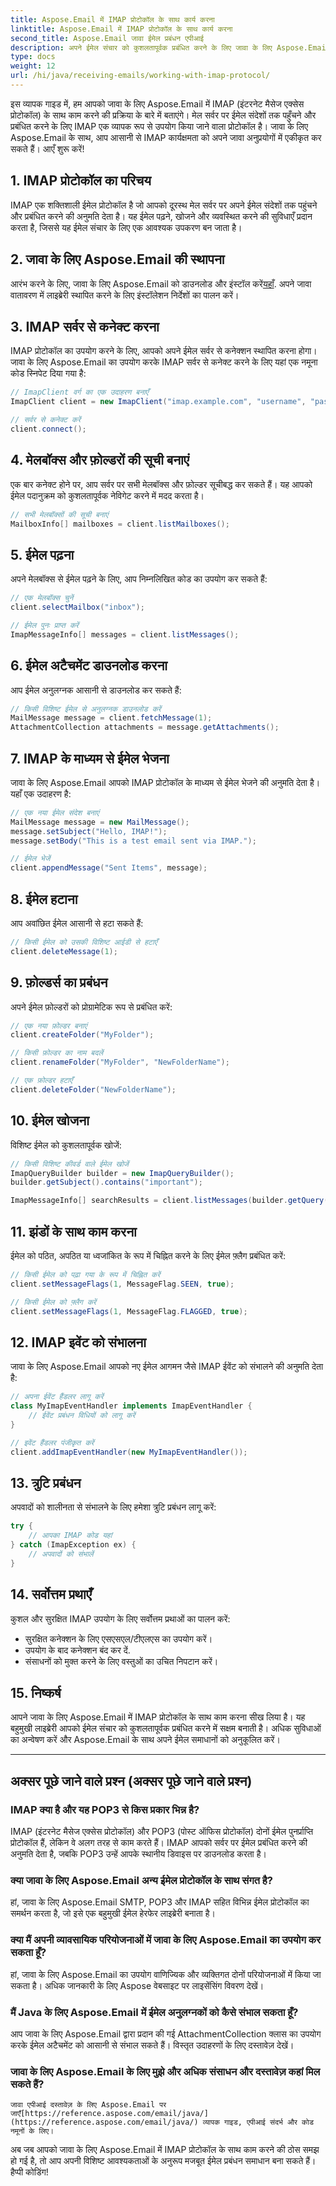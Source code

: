 ```yaml
---
title: Aspose.Email में IMAP प्रोटोकॉल के साथ कार्य करना
linktitle: Aspose.Email में IMAP प्रोटोकॉल के साथ कार्य करना
second_title: Aspose.Email जावा ईमेल प्रबंधन एपीआई
description: अपने ईमेल संचार को कुशलतापूर्वक प्रबंधित करने के लिए जावा के लिए Aspose.Email में IMAP प्रोटोकॉल के साथ काम करना सीखें।
type: docs
weight: 12
url: /hi/java/receiving-emails/working-with-imap-protocol/
---
```


इस व्यापक गाइड में, हम आपको जावा के लिए Aspose.Email में IMAP (इंटरनेट मैसेज एक्सेस प्रोटोकॉल) के साथ काम करने की प्रक्रिया के बारे में बताएंगे। मेल सर्वर पर ईमेल संदेशों तक पहुँचने और प्रबंधित करने के लिए IMAP एक व्यापक रूप से उपयोग किया जाने वाला प्रोटोकॉल है। जावा के लिए Aspose.Email के साथ, आप आसानी से IMAP कार्यक्षमता को अपने जावा अनुप्रयोगों में एकीकृत कर सकते हैं। आएँ शुरू करें!


## 1. IMAP प्रोटोकॉल का परिचय

IMAP एक शक्तिशाली ईमेल प्रोटोकॉल है जो आपको दूरस्थ मेल सर्वर पर अपने ईमेल संदेशों तक पहुंचने और प्रबंधित करने की अनुमति देता है। यह ईमेल पढ़ने, खोजने और व्यवस्थित करने की सुविधाएँ प्रदान करता है, जिससे यह ईमेल संचार के लिए एक आवश्यक उपकरण बन जाता है।

## 2. जावा के लिए Aspose.Email की स्थापना

 आरंभ करने के लिए, जावा के लिए Aspose.Email को डाउनलोड और इंस्टॉल करें[यहाँ](https://releases.aspose.com/email/java/). अपने जावा वातावरण में लाइब्रेरी स्थापित करने के लिए इंस्टॉलेशन निर्देशों का पालन करें।

## 3. IMAP सर्वर से कनेक्ट करना

IMAP प्रोटोकॉल का उपयोग करने के लिए, आपको अपने ईमेल सर्वर से कनेक्शन स्थापित करना होगा। जावा के लिए Aspose.Email का उपयोग करके IMAP सर्वर से कनेक्ट करने के लिए यहां एक नमूना कोड स्निपेट दिया गया है:

```java
// ImapClient वर्ग का एक उदाहरण बनाएँ
ImapClient client = new ImapClient("imap.example.com", "username", "password");

// सर्वर से कनेक्ट करें
client.connect();
```

## 4. मेलबॉक्स और फ़ोल्डरों की सूची बनाएं

एक बार कनेक्ट होने पर, आप सर्वर पर सभी मेलबॉक्स और फ़ोल्डर सूचीबद्ध कर सकते हैं। यह आपको ईमेल पदानुक्रम को कुशलतापूर्वक नेविगेट करने में मदद करता है।

```java
// सभी मेलबॉक्सों की सूची बनाएं
MailboxInfo[] mailboxes = client.listMailboxes();
```

## 5. ईमेल पढ़ना

अपने मेलबॉक्स से ईमेल पढ़ने के लिए, आप निम्नलिखित कोड का उपयोग कर सकते हैं:

```java
// एक मेलबॉक्स चुनें
client.selectMailbox("inbox");

// ईमेल पुनः प्राप्त करें
ImapMessageInfo[] messages = client.listMessages();
```

## 6. ईमेल अटैचमेंट डाउनलोड करना

आप ईमेल अनुलग्नक आसानी से डाउनलोड कर सकते हैं:

```java
// किसी विशिष्ट ईमेल से अनुलग्नक डाउनलोड करें
MailMessage message = client.fetchMessage(1);
AttachmentCollection attachments = message.getAttachments();
```

## 7. IMAP के माध्यम से ईमेल भेजना

जावा के लिए Aspose.Email आपको IMAP प्रोटोकॉल के माध्यम से ईमेल भेजने की अनुमति देता है। यहाँ एक उदाहरण है:

```java
// एक नया ईमेल संदेश बनाएं
MailMessage message = new MailMessage();
message.setSubject("Hello, IMAP!");
message.setBody("This is a test email sent via IMAP.");

// ईमेल भेजें
client.appendMessage("Sent Items", message);
```

## 8. ईमेल हटाना

आप अवांछित ईमेल आसानी से हटा सकते हैं:

```java
// किसी ईमेल को उसकी विशिष्ट आईडी से हटाएँ
client.deleteMessage(1);
```

## 9. फ़ोल्डर्स का प्रबंधन

अपने ईमेल फ़ोल्डरों को प्रोग्रामेटिक रूप से प्रबंधित करें:

```java
// एक नया फ़ोल्डर बनाएं
client.createFolder("MyFolder");

// किसी फ़ोल्डर का नाम बदलें
client.renameFolder("MyFolder", "NewFolderName");

// एक फ़ोल्डर हटाएँ
client.deleteFolder("NewFolderName");
```

## 10. ईमेल खोजना

विशिष्ट ईमेल को कुशलतापूर्वक खोजें:

```java
// किसी विशिष्ट कीवर्ड वाले ईमेल खोजें
ImapQueryBuilder builder = new ImapQueryBuilder();
builder.getSubject().contains("important");

ImapMessageInfo[] searchResults = client.listMessages(builder.getQuery());
```

## 11. झंडों के साथ काम करना

ईमेल को पठित, अपठित या ध्वजांकित के रूप में चिह्नित करने के लिए ईमेल फ़्लैग प्रबंधित करें:

```java
// किसी ईमेल को पढ़ा गया के रूप में चिह्नित करें
client.setMessageFlags(1, MessageFlag.SEEN, true);

// किसी ईमेल को फ़्लैग करें
client.setMessageFlags(1, MessageFlag.FLAGGED, true);
```

## 12. IMAP इवेंट को संभालना

जावा के लिए Aspose.Email आपको नए ईमेल आगमन जैसे IMAP ईवेंट को संभालने की अनुमति देता है:

```java
// अपना ईवेंट हैंडलर लागू करें
class MyImapEventHandler implements ImapEventHandler {
    // ईवेंट प्रबंधन विधियों को लागू करें
}

// इवेंट हैंडलर पंजीकृत करें
client.addImapEventHandler(new MyImapEventHandler());
```

## 13. त्रुटि प्रबंधन

अपवादों को शालीनता से संभालने के लिए हमेशा त्रुटि प्रबंधन लागू करें:

```java
try {
    // आपका IMAP कोड यहां
} catch (ImapException ex) {
    // अपवादों को संभालें
}
```

## 14. सर्वोत्तम प्रथाएँ

कुशल और सुरक्षित IMAP उपयोग के लिए सर्वोत्तम प्रथाओं का पालन करें:

- सुरक्षित कनेक्शन के लिए एसएसएल/टीएलएस का उपयोग करें।
- उपयोग के बाद कनेक्शन बंद कर दें.
- संसाधनों को मुक्त करने के लिए वस्तुओं का उचित निपटान करें।

## 15. निष्कर्ष

आपने जावा के लिए Aspose.Email में IMAP प्रोटोकॉल के साथ काम करना सीख लिया है। यह बहुमुखी लाइब्रेरी आपको ईमेल संचार को कुशलतापूर्वक प्रबंधित करने में सक्षम बनाती है। अधिक सुविधाओं का अन्वेषण करें और Aspose.Email के साथ अपने ईमेल समाधानों को अनुकूलित करें।

---

## अक्सर पूछे जाने वाले प्रश्न (अक्सर पूछे जाने वाले प्रश्न)

### IMAP क्या है और यह POP3 से किस प्रकार भिन्न है?
   IMAP (इंटरनेट मैसेज एक्सेस प्रोटोकॉल) और POP3 (पोस्ट ऑफिस प्रोटोकॉल) दोनों ईमेल पुनर्प्राप्ति प्रोटोकॉल हैं, लेकिन वे अलग तरह से काम करते हैं। IMAP आपको सर्वर पर ईमेल प्रबंधित करने की अनुमति देता है, जबकि POP3 उन्हें आपके स्थानीय डिवाइस पर डाउनलोड करता है।

### क्या जावा के लिए Aspose.Email अन्य ईमेल प्रोटोकॉल के साथ संगत है?
   हां, जावा के लिए Aspose.Email SMTP, POP3 और IMAP सहित विभिन्न ईमेल प्रोटोकॉल का समर्थन करता है, जो इसे एक बहुमुखी ईमेल हेरफेर लाइब्रेरी बनाता है।

### क्या मैं अपनी व्यावसायिक परियोजनाओं में जावा के लिए Aspose.Email का उपयोग कर सकता हूँ?
   हां, जावा के लिए Aspose.Email का उपयोग वाणिज्यिक और व्यक्तिगत दोनों परियोजनाओं में किया जा सकता है। अधिक जानकारी के लिए Aspose वेबसाइट पर लाइसेंसिंग विवरण देखें।

### मैं Java के लिए Aspose.Email में ईमेल अनुलग्नकों को कैसे संभाल सकता हूँ?
   आप जावा के लिए Aspose.Email द्वारा प्रदान की गई AttachmentCollection क्लास का उपयोग करके ईमेल अटैचमेंट को आसानी से संभाल सकते हैं। विस्तृत उदाहरणों के लिए दस्तावेज़ देखें।

### जावा के लिए Aspose.Email के लिए मुझे और अधिक संसाधन और दस्तावेज़ कहां मिल सकते हैं?
    जावा एपीआई दस्तावेज़ के लिए Aspose.Email पर जाएँ[https://reference.aspose.com/email/java/](https://reference.aspose.com/email/java/) व्यापक गाइड, एपीआई संदर्भ और कोड नमूनों के लिए।

अब जब आपको जावा के लिए Aspose.Email में IMAP प्रोटोकॉल के साथ काम करने की ठोस समझ हो गई है, तो आप अपनी विशिष्ट आवश्यकताओं के अनुरूप मजबूत ईमेल प्रबंधन समाधान बना सकते हैं। हैप्पी कोडिंग!